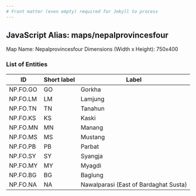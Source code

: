 ```yaml
---
# Front matter (even empty) required for Jekyll to process
---
```


## JavaScript Alias: maps/nepalprovincesfour

Map Name: Nepalprovincesfour
Dimensions (Width x Height): 750x400






### List of Entities

ID | Short label | Label
---|---|---|
NP.FO.GO|GO|Gorkha
NP.FO.LM|LM|Lamjung
NP.FO.TN|TN|Tanahun
NP.FO.KS|KS|Kaski
NP.FO.MN|MN|Manang
NP.FO.MS|MS|Mustang
NP.FO.PB|PB|Parbat
NP.FO.SY|SY|Syangja
NP.FO.MY|MY|Myagdi
NP.FO.BG|BG|Baglung
NP.FO.NA|NA|Nawalparasi (East of Bardaghat Susta)